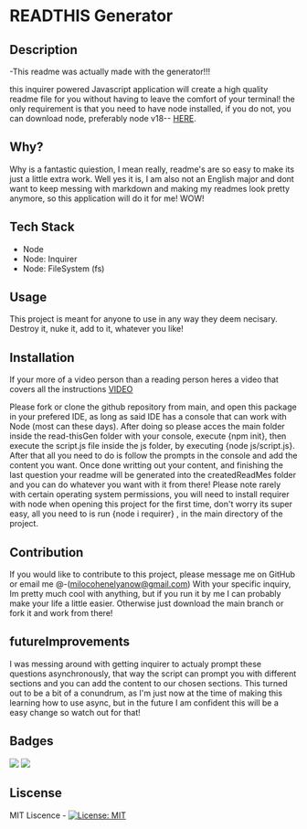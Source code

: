 # READTHIS Generator

## Description

-This readme was actually made with the generator!!!

this inquirer powered Javascript application will create a high quality readme
file for you without having to leave the comfort of your terminal! the only requirement is that you need to have node installed, if you do not, you can download node, preferably node v18-- [HERE](https://nodejs.org/en/download/).

## Why?

Why is a fantastic quiestion, I mean really, readme's are so easy to make its just a little extra work. Well yes it is, I am also not an English major and dont want to keep messing with markdown and making my readmes look pretty anymore, so this application will do it for me! WOW!

## Tech Stack

- Node
- Node: Inquirer
- Node: FileSystem (fs)

## Usage

This project is meant for anyone to use in any way they deem necisary. Destroy it, nuke it, add to it, whatever you like!

## Installation

If your more of a video person than a reading person heres a video that covers all the instructions
[VIDEO](https://drive.google.com/file/d/1DY-NmMyVLyDsMn3-44_QrXBoM1SKFp-c/view?usp=sharing)

Please fork or clone the github repository from main, and open this package in your prefered IDE, as long as said IDE has a console that can work with Node (most can these days). After doing so please acces the main folder inside the read-thisGen folder with your console, execute {npm init}, then execute the script.js file inside the js folder, by executing {node js/script.js}. After that all you need to do is follow the prompts in the console and add the content you want. Once done writting out your content, and finishing the last question your readme will be generated into the createdReadMes folder and you can do whatever you want with it from there! Please note rarely with certain operating system permissions, you will need to install requirer with node when opening this project for the first time, don't worry its super easy, all you need to is run {node i requirer} , in the main directory of the project.

## Contribution

If you would like to contribute to this project, please message me on GitHub or email me @-(milocohenelyanow@gmail.com) With your specific inquiry, Im pretty much cool with anything, but if you run it by me I can probably make your life a little easier. Otherwise just download the main branch or fork it and work from there!

## futureImprovements

I was messing around with getting inquirer to actualy prompt these questions asynchronously, that way the script can prompt you with different sections and you can add the content to our chosen sections. This turned out to be a bit of a conundrum, as I'm just now at the time of making this learning how to use async, but in the future I am confident this will be a easy change so watch out for that!

## Badges

![](https://img.shields.io/npm/l/inquirer?style=for-the-badge)
![](https://img.shields.io/reuse/compliance/github.com/fsfe/reuse-tool?style=for-the-badge)

## Liscense

MIT Liscence - [![License: MIT](https://img.shields.io/badge/License-MIT-yellow.svg)](https://opensource.org/licenses/MIT)